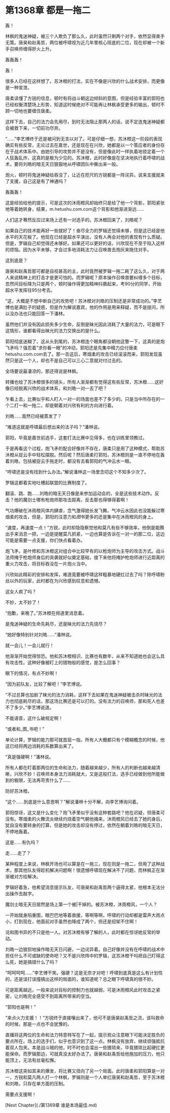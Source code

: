 # 第1368章 都是一拖二

轰！

林枫的鬼迷神疑，被三个人欺负了那么久，此时虽然只剩两个对手，依然显得束手无策。唐昊和赵禹哲，两位被呼啸视为近几年里核心班底的二位，现在却被一个新手召唤师缠得肝火上升。

轰轰轰！

轰！

很多人已经在这样想了。苏沐橙的打法，实在不像是兴欣的什么战术安排，而更像是一种宣泄。

唐柔读懂了方锐的信息，顿时有将战斗朝这边倾斜的意图，但是经验丰富的郭阳也已经权衡清楚场上形势，知道这时候绝对不可能再让林枫承受更多的输出，顿时不顾一切地也要缠住唐柔。

这样下去，自己的法力会先用尽，到时无法阻止那两人的话，说不定连鬼迷神疑都会被救下来，一切前功尽弃。

“……”李艺博终于还是被问到无言以对了。可是仔细一想，苏沐橙这一阶段的表现确实有些反常，无论过去在嘉世，还是现在在兴欣，她都是以一个策应者的身份存在于战术体系中。由她引导的攻势并不是没有，但是像此时一样执着地锁定着一个人狂轰乱炸，这真的是极为少见的。苏沐橙，此时好像是在坚决地执行着呼啸的战术，要将刘皓的暗无天日狠狠地从呼啸团队中撕出来一般。

炮火，顿时将鬼迷神疑给吞没了，让近在咫尺的方锐都是一阵诧异。说来支援就来了支援，自己这是有了神通吗？

轰轰轰！

这是经验给他的提示，可是这次的沐雨橙风却始终只是给了他一个背影，郭阳紧张地等着她转身，结果，m.hetushu.com.com这个背影和他渐进渐远……

人们这才蓦然反应过来场上还有一对选手的。苏沐橙回来了，刘皓呢？

如果自己的技术能再好一些就好了！奋尽全力的罗辑还觉得未够，但是这已经是他水平的天花板了。他现在已经是超水平演出，没有人再会对他的表现有什么质疑。但是，罗辑自己却觉得还未够好。如果还可以更好的话，兴欣现在不至于陷入这样的烦恼。因为水平未够，才会过多地消耗法力让召唤兽去炮灰来拖住对手。

这到底是？

唐昊和赵禹哲那可都是自视甚高的主，此时竟然被罗辑一拖二耗了这么久，对于两人来说精神上的打击才是更可怕的。而罗辑呢？原本操作召唤兽要纠缠多个目标，忽然间目标降为只是两个，顿时操作得更加精神抖擞起来，考90分的同学，开始超水平发挥往95分考去。

“这，大概是不想中断自己的攻势吧！苏沐橙对刘皓的压制还是非常成功的。”李艺博也是满肚子的疑惑，但是作为解说嘉宾，他的作用是用来释疑，而不是提问，所以没办法也只能回答一下潘林。

虽然他们并没有因此损失多少生命，反倒是昧光因此消耗了大量的法力，可是眼下这情形，谁都看得出昧光的法力交换出的是什么。

郭阳彻底迷糊了，这从头到尾的，苏沐橙连个眼角都没朝他这瞥一下，这真的是炮飞矛吗？强忍着“求你看一眼”的冲动，郭阳还是先集中精力应付唐柔hetushu.com.com去了。那一击这后，寒烟柔的攻击已经滚滚而来，郭阳发现虽然只是这一个人，却也不是自己可以三心二意就对付过去的。

全场要说最凄凉的，那还得说是林枫。

转播也给了苏沐橙很多的镜头，所有人渐渐都有觉得这有些反常，苏沐橙……这好像已经脱离兴欣的战术体系，和刘皓一对一去了吧？

乍看上去，比赛似乎和人盯人一对一的场面也差不了多少的。只是当中所存在的一个二打一和一拖二，却是朝着对兴欣有利的方向进行着。

刘皓……竟然已经被蒸发了？

“难道这就是呼啸最后想出来的法子吗？”潘林说。

郭阳，毕竟是嘉世前选手，这套打法比赛中见得多，也在训练里领教过。

于是再看这个过程，炮飞矛的配合好像并不存在，唐柔只是用了这种模式，帮助苏沐橙从捉云手中轻松摆脱。然后呢？然后唐柔打郭阳，苏沐橙则是一直不停地在轰着刘皓，包括被捉云手拖走时，都没有去看郭阳的气冲云水一眼。

“呼啸还是没有找到什么办法。”解说潘林这一场里念叨这个不知多少次了。

罗辑这都着实地吐槽起联盟的比赛制度了。

翻滚、跳、跑……刘皓的暗无天日像是来参加运动会的，全是这些技术动作。反击？他的魔剑士哪有枪炮师那攻击距离，反击那也得够得着啊！

气功爆破在沐雨橙风体内肆虐，念气激得她长发飞舞。气冲云水因此也没能躲过寒烟柔的攻击，但是，郭阳的注意力和*图*书更多的还是集中在沐雨橙风的身上。

“速度，再速度一点！”方锐，此时却隐隐察觉他和莫凡有些不够效率，他倒是能腾出手来消息一把，一边是提醒莫凡抓紧，一边也算是告诉在一对一的那二位，这边可能是需要一点支援，你们快点看着办。

炮飞矛。是叶修和苏沐橙这对组合中比较罕有的以枪炮师为主导的攻击方式。战斗法师掩于枪炮师身后的突袭就好似奠定基础，接下来他将掩护枪炮师进行近距离的重火力攻击，将目标吞没在一片炮火当中。

兴欣如此精彩的安排和发挥，难道竟要被呼啸这样粗暴地硬扛过去了吗？除呼啸粉丝以外的玩家，此时都在为兴欣感到叹息和遗憾。

这女人疯了吗？

不妙，太不妙了！

“抱歉，来晚了。”苏沐橙在频道里消息着。

是鬼迷神疑的生命先耗尽，还是昧光的法力先烧尽？

“她好像特别针对刘皓……”潘林说。

就一会儿！一会儿就行！

他渐渐开始觉得惊恐。他和苏沐橙相识、比赛也有数年，从来不知道她也会这么具有攻击性。这种好像被盯上的猎物般的感觉，是怎么回事？

眼下的情况，有点不妙啊！

“因为前队友，比较了解吧！”李艺博说。

“不过总算也加剧了昧光的法力消耗，这样下去如果在鬼迷神疑被击杀时昧光的法力也彻底耗尽的话，那这场比赛还是可以打的。没有法力的召唤师，那和死人也差不了多少。”李艺博说道。

不能语音，这什么破规定啊！

“或者和_图_书吧！”

单论计算，罗辑的能力那可就首屈一指，所有人大概都只有个模糊概念的时候，他这已经将两边消耗的系数算出来了。

“真是强硬啊！”潘林说。

所有人都在盯着那两位的生命和法力，随着越来越少，所有人的判断也越来越清晰，兴欣不妙！召唤师本身法力消耗就大，又是这般打法，选手已经做到他所能做到的极限，无法再苛责什么了……

防好苏沐橙。

“这个……到底是什么意思啊？”解说潘林十分不解，向李艺博询问着。

郭阳惊讶，这又是什么变化？炮飞矛里似乎没有这种套路吧？他在迟疑，但唐柔可没有。寒烟柔的火舞流炎继续灼烧着空气朝他捅来，沐雨橙风已经去了她的身后，犹自没有要转身的打算，但是她的攻击却没有停过，依然在朝着刘皓的暗无天日，不停地轰着。

这是……有仇吗？

走……走了？

某种程度上来说，林枫开场也可以算是在一拖三，现在则是一拖二，但用了这种战术，那其他队友得趁机解决问题啊！很遗憾呼啸现在解决不了问题，而林枫正在渐渐被对方给解决。

罗辑好着急，他希望消息提示队友，可唐昊和赵禹哲两个逼得太紧，他根本无法分出操作去敲字。

魔剑士暗无天日居然是场上第一个被|干掉的。被苏沐橙，沐雨橙风，一个人？

一开始就身陷重围，眼巴巴地等着救援，等啊等啊，呼啸的行动却都是雷声大雨点小，打到现在，他面前对手虽然也降成了两个，但还是招架不住啊！

诧和图书异的不只是他一人。对苏沐橙有够了解的人，此时都在惊讶她反常的举动。

刘皓一边狼狈地操作暗无天日闪避，一边诧异着。自己好像并没有在呼啸的战术中担任什么不可或缺的使命吧？又不是兴欣阵中的罗辑，这苏沐橙干吗把自己盯得这么死，她是搞错什么了吗？

“呵呵呵呵……”李艺博干笑。强硬？这是无奈才对吧！呼啸到底真是这么有计划性的，还是误打误撞搞出这样的局面的，谁知道呢？总之眼下呼啸真的很不妙。

可是距离越远，一般来说对目标的控制力也就越弱，可是沐雨橙风此时攻击之紧密，让刘皓完全感受不到距离所带来的空当。

“郭阳也是啊！”

“来点火力支援！！”方锐终于直接嚷出来了，他可不是唐昊赵禹哲之流，该叫救命的时候，那是一点也不会犹豫的。

直播将这两位的生命和法力特意特写在了一起，提示观众注意眼下可能决定胜负的要点所在。场上的选手们，似乎也意识到了这一点。林枫没有放弃，继续顽强抵抗着双人包夹。本是战斗贼的他，时不时也会溜出一些猥琐来，毕竟猥琐比起硬扛更能保命。而罗辑那边，可就真没太好办法了。唐昊和赵禹哲给他施加的压力，他只能顶上，无法有丝毫松懈。

苏沐橙这突如其来的爆发，将比赛又扭向了另一个局面。此时唐柔和郭阳算是一对一，方锐和莫凡两人打一个林枫，罗辑则是一个人单扛唐昊和赵禹哲，至于苏沐橙和刘皓，只存在单方面的压制。

需要点支援啊！



[Next Chapter](./第1369章 谁是本场最佳.md)